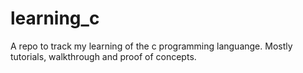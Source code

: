 # learning_c
A repo to track my learning of the c programming languange. Mostly tutorials, walkthrough and proof of concepts. 
